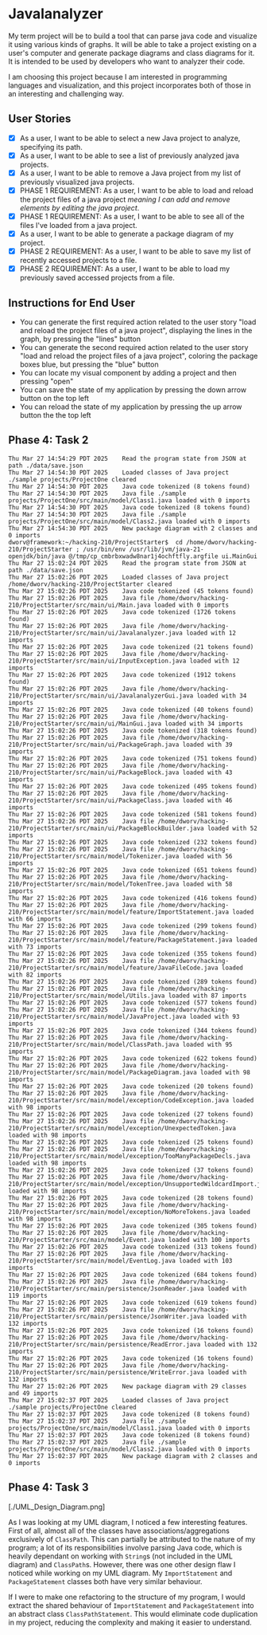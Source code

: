 # Javalanalyzer

My term project will be to build a tool that can parse java code and visualize it using various kinds of graphs. It will be able to take a project existing on a user's computer and generate package diagrams and class diagrams for it. It is intended to be used by developers who want to analyzer their code.

I am choosing this project because I am interested in programming languages and visualization, and this project incorporates both of those in an interesting and challenging way.

## User Stories

- [x] As a user, I want to be able to select a new Java project to analyze, specifying its path.
- [x] As a user, I want to be able to see a list of previously analyzed java projects.
- [x] As a user, I want to be able to remove a Java project from my list of previously visualized java projects.
- [x] PHASE 1 REQUIREMENT: As a user, I want to be able to load and reload the project files of a java project *meaning I can add and remove elements by editing the java project*.
- [x] PHASE 1 REQUIREMENT: As a user, I want to be able to see all of the files I've loaded from a java project.
- [x] As a user, I want to be able to generate a package diagram of my project.
- [x] PHASE 2 REQUIREMENT: As a user, I want to be able to save my list of recently accessed projects to a file.
- [x] PHASE 2 REQUIREMENT: As a user, I want to be able to load my previously saved accessed projects from a file.

## Instructions for End User

- You can generate the first required action related to the user story "load and reload the project files of a java project", displaying the lines in the graph, by pressing the "lines" button
-  You can generate the second required action related to the user story "load and reload the project files of a java project", coloring the package boxes blue, but pressing the "blue" button
- You can locate my visual component by adding a project and then pressing "open"
- You can save the state of my application by pressing the down arrow button on the top left
- You can reload the state of my application by pressing the up arrow button the the top left

## Phase 4: Task 2
```
Thu Mar 27 14:54:29 PDT 2025    Read the program state from JSON at path ./data/save.json
Thu Mar 27 14:54:30 PDT 2025    Loaded classes of Java project ./sample projects/ProjectOne cleared
Thu Mar 27 14:54:30 PDT 2025    Java code tokenized (8 tokens found)
Thu Mar 27 14:54:30 PDT 2025    Java file ./sample projects/ProjectOne/src/main/model/Class1.java loaded with 0 imports
Thu Mar 27 14:54:30 PDT 2025    Java code tokenized (8 tokens found)
Thu Mar 27 14:54:30 PDT 2025    Java file ./sample projects/ProjectOne/src/main/model/Class2.java loaded with 0 imports
Thu Mar 27 14:54:30 PDT 2025    New package diagram with 2 classes and 0 imports
dworv@framework:~/hacking-210/ProjectStarter$  cd /home/dworv/hacking-210/ProjectStarter ; /usr/bin/env /usr/lib/jvm/java-21-openjdk/bin/java @/tmp/cp_cmbrbxwadw8nar1j4ochftfly.argfile ui.MainGui 
Thu Mar 27 15:02:24 PDT 2025    Read the program state from JSON at path ./data/save.json
Thu Mar 27 15:02:26 PDT 2025    Loaded classes of Java project /home/dworv/hacking-210/ProjectStarter cleared
Thu Mar 27 15:02:26 PDT 2025    Java code tokenized (45 tokens found)
Thu Mar 27 15:02:26 PDT 2025    Java file /home/dworv/hacking-210/ProjectStarter/src/main/ui/Main.java loaded with 0 imports
Thu Mar 27 15:02:26 PDT 2025    Java code tokenized (1726 tokens found)
Thu Mar 27 15:02:26 PDT 2025    Java file /home/dworv/hacking-210/ProjectStarter/src/main/ui/Javalanalyzer.java loaded with 12 imports
Thu Mar 27 15:02:26 PDT 2025    Java code tokenized (21 tokens found)
Thu Mar 27 15:02:26 PDT 2025    Java file /home/dworv/hacking-210/ProjectStarter/src/main/ui/InputException.java loaded with 12 imports
Thu Mar 27 15:02:26 PDT 2025    Java code tokenized (1912 tokens found)
Thu Mar 27 15:02:26 PDT 2025    Java file /home/dworv/hacking-210/ProjectStarter/src/main/ui/JavalanalyzerGui.java loaded with 34 imports
Thu Mar 27 15:02:26 PDT 2025    Java code tokenized (40 tokens found)
Thu Mar 27 15:02:26 PDT 2025    Java file /home/dworv/hacking-210/ProjectStarter/src/main/ui/MainGui.java loaded with 34 imports
Thu Mar 27 15:02:26 PDT 2025    Java code tokenized (318 tokens found)
Thu Mar 27 15:02:26 PDT 2025    Java file /home/dworv/hacking-210/ProjectStarter/src/main/ui/PackageGraph.java loaded with 39 imports
Thu Mar 27 15:02:26 PDT 2025    Java code tokenized (751 tokens found)
Thu Mar 27 15:02:26 PDT 2025    Java file /home/dworv/hacking-210/ProjectStarter/src/main/ui/PackageBlock.java loaded with 43 imports
Thu Mar 27 15:02:26 PDT 2025    Java code tokenized (495 tokens found)
Thu Mar 27 15:02:26 PDT 2025    Java file /home/dworv/hacking-210/ProjectStarter/src/main/ui/PackageClass.java loaded with 46 imports
Thu Mar 27 15:02:26 PDT 2025    Java code tokenized (581 tokens found)
Thu Mar 27 15:02:26 PDT 2025    Java file /home/dworv/hacking-210/ProjectStarter/src/main/ui/PackageBlockBuilder.java loaded with 52 imports
Thu Mar 27 15:02:26 PDT 2025    Java code tokenized (232 tokens found)
Thu Mar 27 15:02:26 PDT 2025    Java file /home/dworv/hacking-210/ProjectStarter/src/main/model/Tokenizer.java loaded with 56 imports
Thu Mar 27 15:02:26 PDT 2025    Java code tokenized (651 tokens found)
Thu Mar 27 15:02:26 PDT 2025    Java file /home/dworv/hacking-210/ProjectStarter/src/main/model/TokenTree.java loaded with 58 imports
Thu Mar 27 15:02:26 PDT 2025    Java code tokenized (416 tokens found)
Thu Mar 27 15:02:26 PDT 2025    Java file /home/dworv/hacking-210/ProjectStarter/src/main/model/feature/ImportStatement.java loaded with 66 imports
Thu Mar 27 15:02:26 PDT 2025    Java code tokenized (299 tokens found)
Thu Mar 27 15:02:26 PDT 2025    Java file /home/dworv/hacking-210/ProjectStarter/src/main/model/feature/PackageStatement.java loaded with 73 imports
Thu Mar 27 15:02:26 PDT 2025    Java code tokenized (355 tokens found)
Thu Mar 27 15:02:26 PDT 2025    Java file /home/dworv/hacking-210/ProjectStarter/src/main/model/feature/JavaFileCode.java loaded with 82 imports
Thu Mar 27 15:02:26 PDT 2025    Java code tokenized (289 tokens found)
Thu Mar 27 15:02:26 PDT 2025    Java file /home/dworv/hacking-210/ProjectStarter/src/main/model/Utils.java loaded with 87 imports
Thu Mar 27 15:02:26 PDT 2025    Java code tokenized (577 tokens found)
Thu Mar 27 15:02:26 PDT 2025    Java file /home/dworv/hacking-210/ProjectStarter/src/main/model/JavaProject.java loaded with 93 imports
Thu Mar 27 15:02:26 PDT 2025    Java code tokenized (344 tokens found)
Thu Mar 27 15:02:26 PDT 2025    Java file /home/dworv/hacking-210/ProjectStarter/src/main/model/ClassPath.java loaded with 95 imports
Thu Mar 27 15:02:26 PDT 2025    Java code tokenized (622 tokens found)
Thu Mar 27 15:02:26 PDT 2025    Java file /home/dworv/hacking-210/ProjectStarter/src/main/model/PackageDiagram.java loaded with 98 imports
Thu Mar 27 15:02:26 PDT 2025    Java code tokenized (20 tokens found)
Thu Mar 27 15:02:26 PDT 2025    Java file /home/dworv/hacking-210/ProjectStarter/src/main/model/exception/CodeException.java loaded with 98 imports
Thu Mar 27 15:02:26 PDT 2025    Java code tokenized (27 tokens found)
Thu Mar 27 15:02:26 PDT 2025    Java file /home/dworv/hacking-210/ProjectStarter/src/main/model/exception/UnexpectedToken.java loaded with 98 imports
Thu Mar 27 15:02:26 PDT 2025    Java code tokenized (25 tokens found)
Thu Mar 27 15:02:26 PDT 2025    Java file /home/dworv/hacking-210/ProjectStarter/src/main/model/exception/TooManyPackageDecls.java loaded with 98 imports
Thu Mar 27 15:02:26 PDT 2025    Java code tokenized (37 tokens found)
Thu Mar 27 15:02:26 PDT 2025    Java file /home/dworv/hacking-210/ProjectStarter/src/main/model/exception/UnsupportedWildcardImport.java loaded with 98 imports
Thu Mar 27 15:02:26 PDT 2025    Java code tokenized (28 tokens found)
Thu Mar 27 15:02:26 PDT 2025    Java file /home/dworv/hacking-210/ProjectStarter/src/main/model/exception/NoMoreTokens.java loaded with 98 imports
Thu Mar 27 15:02:26 PDT 2025    Java code tokenized (305 tokens found)
Thu Mar 27 15:02:26 PDT 2025    Java file /home/dworv/hacking-210/ProjectStarter/src/main/model/Event.java loaded with 100 imports
Thu Mar 27 15:02:26 PDT 2025    Java code tokenized (313 tokens found)
Thu Mar 27 15:02:26 PDT 2025    Java file /home/dworv/hacking-210/ProjectStarter/src/main/model/EventLog.java loaded with 103 imports
Thu Mar 27 15:02:26 PDT 2025    Java code tokenized (684 tokens found)
Thu Mar 27 15:02:26 PDT 2025    Java file /home/dworv/hacking-210/ProjectStarter/src/main/persistence/JsonReader.java loaded with 119 imports
Thu Mar 27 15:02:26 PDT 2025    Java code tokenized (619 tokens found)
Thu Mar 27 15:02:26 PDT 2025    Java file /home/dworv/hacking-210/ProjectStarter/src/main/persistence/JsonWriter.java loaded with 132 imports
Thu Mar 27 15:02:26 PDT 2025    Java code tokenized (16 tokens found)
Thu Mar 27 15:02:26 PDT 2025    Java file /home/dworv/hacking-210/ProjectStarter/src/main/persistence/ReadError.java loaded with 132 imports
Thu Mar 27 15:02:26 PDT 2025    Java code tokenized (16 tokens found)
Thu Mar 27 15:02:26 PDT 2025    Java file /home/dworv/hacking-210/ProjectStarter/src/main/persistence/WriteError.java loaded with 132 imports
Thu Mar 27 15:02:26 PDT 2025    New package diagram with 29 classes and 49 imports
Thu Mar 27 15:02:37 PDT 2025    Loaded classes of Java project ./sample projects/ProjectOne cleared
Thu Mar 27 15:02:37 PDT 2025    Java code tokenized (8 tokens found)
Thu Mar 27 15:02:37 PDT 2025    Java file ./sample projects/ProjectOne/src/main/model/Class1.java loaded with 0 imports
Thu Mar 27 15:02:37 PDT 2025    Java code tokenized (8 tokens found)
Thu Mar 27 15:02:37 PDT 2025    Java file ./sample projects/ProjectOne/src/main/model/Class2.java loaded with 0 imports
Thu Mar 27 15:02:37 PDT 2025    New package diagram with 2 classes and 0 imports
```

## Phase 4: Task 3

[./UML_Design_Diagram.png]

As I was looking at my UML diagram, I noticed a few interesting features. First of all, almost all of the classes have associations/aggregations exclusively of `ClassPath`. This can partially be attributed to the nature of my program; a lot of its responsibilities involve parsing Java code, which is heavily dependant on working with `String`s (not included in the UML diagram) and `ClassPath`s. However, there was one other design flaw I noticed while working on my UML diagram. My `ImportStatement` and `PackageStatement` classes both have very similar behaviour.

If I were to make one refactoring to the structure of my program, I would extract the shared behaviour of `ImportStatement` and `PackageStatement` into an abstract class `ClassPathStatement`. This would eliminate code duplication in my project, reducing the complexity and making it easier to understand. 